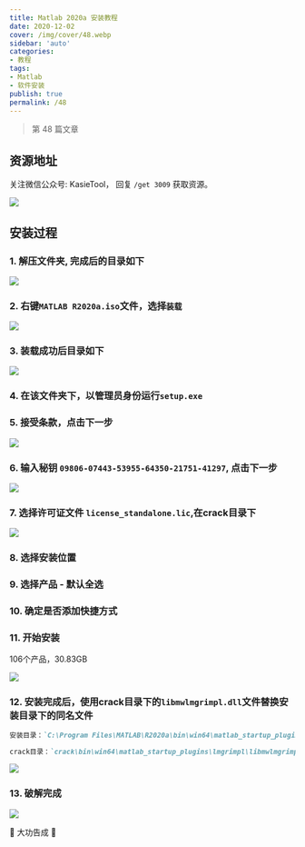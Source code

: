 ```yaml
---
title: Matlab 2020a 安装教程
date: 2020-12-02
cover: /img/cover/48.webp
sidebar: 'auto'
categories:
- 教程
tags:
- Matlab
- 软件安装
publish: true
permalink: /48
---
```


> 第 48 篇文章
<!-- more -->

## 资源地址
关注微信公众号: KasieTool， 回复 `/get 3009` 获取资源。

![](https://cdn.jsdelivr.net/gh/kasie-zhang/image-hosting@master/kblog/kaise-tool.jpg)
## 安装过程
### 1. 解压文件夹, 完成后的目录如下

![](/img/2020/matlab_install_1.png)

### 2. 右键`MATLAB R2020a.iso`文件，选择`装载`

![](/img/2020/matlab_install_2.png)

### 3. 装载成功后目录如下

![](/img/2020/matlab_install_3.png)

### 4. 在该文件夹下，以管理员身份运行`setup.exe`

### 5. 接受条款，点击下一步

![](/img/2020/matlab_install_4.png)

### 6. 输入秘钥 `09806-07443-53955-64350-21751-41297`, 点击下一步

![](/img/2020/matlab_install_5.png)

### 7. 选择许可证文件 `license_standalone.lic`,在crack目录下

![](/img/2020/matlab_install_6.png)

### 8. 选择安装位置

### 9. 选择产品 - 默认全选

### 10. 确定是否添加快捷方式

### 11. 开始安装 
106个产品，30.83GB

![](/img/2020/matlab_install_7.png)

### 12. 安装完成后，使用crack目录下的`libmwlmgrimpl.dll`文件替换安装目录下的同名文件
```md
安装目录：`C:\Program Files\MATLAB\R2020a\bin\win64\matlab_startup_plugins\lmgrimpl\libmwlmgrimpl.dll`

crack目录：`crack\bin\win64\matlab_startup_plugins\lmgrimpl\libmwlmgrimpl.dll`
```
![](/img/2020/matlab_install_8.png)

### 13. 破解完成
![](/img/2020/matlab_install_9.png)

:rainbow: 大功告成 :rainbow: